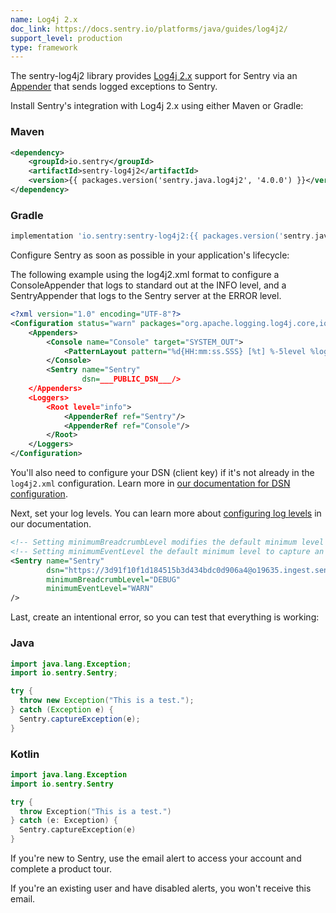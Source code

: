 ```yaml
---
name: Log4j 2.x
doc_link: https://docs.sentry.io/platforms/java/guides/log4j2/
support_level: production
type: framework
---
```


<Alert level="info">
The sentry-log4j2 library provides <a href=https://logging.apache.org/log4j/2.x//>Log4j 2.x</a> support for Sentry via an <a href=https://logging.apache.org/log4j/2.x/log4j-core/apidocs/org/apache/logging/log4j/core/Appender.html/>Appender</a> that sends logged exceptions to Sentry.
</Alert>

Install Sentry's integration with Log4j 2.x using either Maven or Gradle:

### Maven

```xml
<dependency>
    <groupId>io.sentry</groupId>
    <artifactId>sentry-log4j2</artifactId>
    <version>{{ packages.version('sentry.java.log4j2', '4.0.0') }}</version>
</dependency>
```

### Gradle

```groovy
implementation 'io.sentry:sentry-log4j2:{{ packages.version('sentry.java.log4j2', '4.0.0') }}'
```

Configure Sentry as soon as possible in your application's lifecycle:

<Note>

The following example using the log4j2.xml format to configure a ConsoleAppender that logs to standard out at the INFO level, and a SentryAppender that logs to the Sentry server at the ERROR level.

</Note>

```xml
<?xml version="1.0" encoding="UTF-8"?>
<Configuration status="warn" packages="org.apache.logging.log4j.core,io.sentry.log4j2">
    <Appenders>
        <Console name="Console" target="SYSTEM_OUT">
            <PatternLayout pattern="%d{HH:mm:ss.SSS} [%t] %-5level %logger{36} - %msg%n"/>
        </Console>
        <Sentry name="Sentry"
                dsn=___PUBLIC_DSN___/>
    </Appenders>
    <Loggers>
        <Root level="info">
            <AppenderRef ref="Sentry"/>
            <AppenderRef ref="Console"/>
        </Root>
    </Loggers>
</Configuration>
```

You'll also need to configure your DSN (client key) if it's not already in the `log4j2.xml` configuration. Learn more in <a href=https://docs.sentry.io/platforms/java/guides/log4j2/#minimum-log-level/>our documentation for DSN configuration</a>.

Next, set your log levels. You can learn more about <a href=https://docs.sentry.io/platforms/java/guides/log4j2/#minimum-log-level/>configuring log levels</a> in our documentation.

```xml
<!-- Setting minimumBreadcrumbLevel modifies the default minimum level to add breadcrumbs from INFO to DEBUG  -->
<!-- Setting minimumEventLevel the default minimum level to capture an event from ERROR to WARN  -->
<Sentry name="Sentry"
        dsn="https://3d91f10f1d184515b3d434bdc0d906a4@o19635.ingest.sentry.io/7130"
        minimumBreadcrumbLevel="DEBUG"
        minimumEventLevel="WARN"
/>
```

Last, create an intentional error, so you can test that everything is working:

### Java

```java
import java.lang.Exception;
import io.sentry.Sentry;

try {
  throw new Exception("This is a test.");
} catch (Exception e) {
  Sentry.captureException(e);
}
```

### Kotlin

```kotlin
import java.lang.Exception
import io.sentry.Sentry

try {
  throw Exception("This is a test.")
} catch (e: Exception) {
  Sentry.captureException(e)
}
```

If you're new to Sentry, use the email alert to access your account and complete a product tour.

If you're an existing user and have disabled alerts, you won't receive this email.
